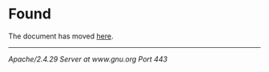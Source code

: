 <!DOCTYPE HTML PUBLIC "-//IETF//DTD HTML 2.0//EN">
<html><head>
<title>302 Found</title>
</head><body>
<h1>Found</h1>
<p>The document has moved <a href="https://www.gnu.org/licenses/agpl-3.0.md">here</a>.</p>
<hr>
<address>Apache/2.4.29 Server at www.gnu.org Port 443</address>
</body></html>

